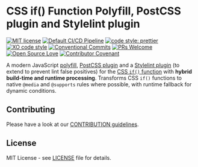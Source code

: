 # CSS if() Function Polyfill, PostCSS plugin and Stylelint plugin

[![MIT license](https://img.shields.io/npm/l/css-if-polyfill.svg "license badge")](https://opensource.org/licenses/mit-license.php)
[![Default CI/CD Pipeline](https://github.com/mfranzke/css-if-polyfill/actions/workflows/default.yml/badge.svg)](https://github.com/mfranzke/css-if-polyfill/actions/workflows/default.yml)
[![code style: prettier](https://img.shields.io/badge/code_style-prettier-ff69b4.svg?style=flat-square)](https://github.com/prettier/prettier)
[![XO code style](https://img.shields.io/badge/code_style-XO-5ed9c7.svg)](https://github.com/xojs/xo)
[![Conventional Commits](https://img.shields.io/badge/Conventional%20Commits-1.0.0-yellow.svg)](https://conventionalcommits.org)
[![PRs Welcome](https://img.shields.io/badge/PRs-welcome-brightgreen.svg?style=flat-square)](http://makeapullrequest.com)
[![Open Source Love](https://badges.frapsoft.com/os/v3/open-source.svg?v=103)](https://github.com/ellerbrock/open-source-badges/)
[![Contributor Covenant](https://img.shields.io/badge/Contributor%20Covenant-2.0-4baaaa.svg)](CODE-OF-CONDUCT.md)

A modern JavaScript [polyfill](https://github.com/mfranzke/css-if-polyfill/tree/main/packages/css-if-polyfill), [PostCSS plugin](https://github.com/mfranzke/css-if-polyfill/tree/main/packages/postcss-if-function) and a [Stylelint plugin](https://github.com/mfranzke/css-if-polyfill/tree/main/packages/stylelint-config-if-function) (to extend to prevent lint false positives) for the [CSS `if()` function](https://developer.mozilla.org/en-US/docs/Web/CSS/if) with **hybrid build-time and runtime processing**. Transforms CSS `if()` functions to native `@media` and `@supports` rules where possible, with runtime fallback for dynamic conditions.

## Contributing

Please have a look at our [CONTRIBUTION guidelines](CONTRIBUTING.md).

## License

MIT License - see [LICENSE](LICENSE) file for details.

